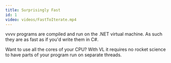 ```yaml
---
title: Surprisingly Fast
id: 1
video: videos/FastToIterate.mp4
---
```


vvvv programs are compiled and run on the .NET virtual machine. As such they are as fast as if you'd write them in C#.

Want to use all the cores of your CPU? With VL it requires no rocket science to have parts of your program run on separate threads.
